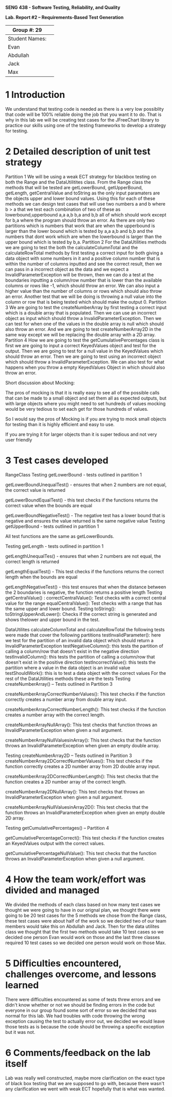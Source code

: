**SENG 438 - Software Testing, Reliability, and Quality**

**Lab. Report \#2 – Requirements-Based Test Generation**

| Group \#: 29      |     |
| -------------- | --- |
| Student Names: |     |
| Evan                |   
| Abdullah            |   
| Jack                |   
| Max                 |  

# 1 Introduction

We understand that testing code is needed as there is a very low possiblity that code will be 100% reliable doing the job that you want it to do. That is why in this lab we will be creating test cases for the JFreeChart library to practice our skills using one of the testing frameworks to develop a strategy for testing.

# 2 Detailed description of unit test strategy
Partition 1
We will be using a weak ECT strategy for blackbox testing on both the Range and the DataUtilitites class. From the Range class the methods that will be tested are getLowerBound, getUpperBound, getLength, getCentralValue and toString as the only input paramaters are the objects upper and lower bound values. Using this for each of these methods we can design test cases that will use two numbers a and  b where b > a that we test each combination of two of these as lowerbound,upperbound a,a a,b b,a and b,b all of which should work except for b,a where the program should throw an error. As there are only two partitions which is numbers that work that are when the upperbound is larger than the lower bound which is tested by a,a a,b and b,b and the numbers that dont work which are when the lowerbound is larger than the upper bound which is tested by b,a.
Partition 2
For the DataUtilities methods we are going to test the both the calculateColumnTotal and the calculateRowTotal methods by first testing a correct input for both giving a data object with some numbers in it and a positive column number that is within the number of columns inputted and see the correct result, then we can pass in a incorrect object as the data and we expect a InvalidParameterException will be thrown, then we can do a test at the boundaries inputting a column/row number that is lower than the available columns or rows like -1, which should throw an error. We can also input a higher value than the number of columns or rows which should also throw an error. Another test that we will be doing is throwing a null value into the column or row that is being tested which should make the output 0. 
Partition 3
We are going to test the createNumberArray by first testing a correct input which is a double array that is populated. Then we can use an incorrect object as input which should throw a InvalidParameterException. Then we can test for when one of the values in the double array is null which should also throw an error. 
And we are going to test createNumberArray2D in the same way except we will be replacing the double array with a 2D array.
Partition 4
How we are going to test the getCumulativePercentages class is first we are going to input a correct KeyedValues object and test for the output. Then we are going to test for a null value in the KeyedValues which should throw an error. Then we are going to test using an incorrect object which should throw a InvalidParameterException. We can also test for what happens when you throw a empty KeyedValues Object in which should also throw an error. 


Short discussion about Mocking:

The pros of mocking is that it is really easy to see all of the possible calls that can be made to a small object and set them all as expected outputs, but with large objects where you might need to set hundreds of values mocking would be very tedious to set each get for those hundreds of values. 

So I would say the pros of Mocking is if you are trying to mock small objects for testing than it is highly efficient and easy to use.

If you are trying it for larger objects than it is super tedious and not very user friendly


# 3 Test cases developed
RangeClass
Testing getLowerBound - tests outlined in partition 1

getLowerBoundUnequalTest() -  ensures that when 2 numbers are not equal, the correct value is returned

getLowerBoundEqualTest() -  this test checks if the functions returns the correct value when the bounds are equal

getLowerBoundNegativeTest() - The negative test has a lower bound that is negative and ensures the value returned is the same negative value
Testing getUpperBound - tests outlined in partition 1

All test functions are the same as getLowerBounds.

Testing getLength - tests outlined in partition 1

getLengthUnequalTes() - ensures that when 2 numbers are not equal, the correct length is returned

getLengthEqualTest() - This test checks if the functions returns the correct length when the bounds are equal


getLengthNegativeTest() - this test ensures that when the distance between the 2 boundaries is negative, the function returns a positive length
Testing getCentralValue() :
correctCentralValue(): Test checks with a correct central value for the range
equalCentralValue(): Test checks with a range that has the same upper and lower bound.
Testing toString():
toStringUpperAndLower(): Checks if the correct string is generated and shows thelower and upper bound in the test.

DataUtilites
calculateColumnTotal and calculateRowTotal the following tests were made that cover the following partitions
testInvalidParameter(): here we test for the partition of an invalid data object which should return a InvalidParameterException
testNegativeColumn(): this tests the partition of calling a column/row that doesn't exist in the negative direction
testInvalidColumn(): this tests the partition of calling a column/row that doesn't exist in the positive direction
testIncorrectValue(): this tests the partition where a value in the data object is an invalid value
testShouldWork(): this is to test a data object with the correct values
For the rest of the DataUtilities methods these are the tests
Testing createNumberArray() – Tests outlined in Partition 3

createNumberArrayCorrectNumberValues(): This test checks if the function correctly creates a number array from double array input. 

createNumberArrayCorrectNumberLength(): This test checks if the function creates a number array with the correct length.

createNumberArrayNullArray(): This test checks that function throws an InvalidParameterException when given a null argument.

createNumberArrayNullValuesinArray(): This test checks that the function throws an InvalidParameterException when given an empty double array.


Testing createNumberArray2D – Tests outlined in Partition 3 
createNumberArray2DCorrectNumberValues(): This test checks if the function correctly creates a 2D number array from 2D double array input.

createNumberArray2DCorrectNumberLength(): This test checks that the function creates a 2D number array of the correct length.

createNumberArray2DNullArray(): This test checks that throws an InvalidParameterException when given a null argument.

createNumberArrayNullValuesinArray2D(): This test checks that the function throws an InvalidParameterException when given an empty double 2D array.

Testing getCumulativePercentages() – Partition 4

getCumulativePercentageCorrect(): This test checks if the function creates an KeyedValues output with the correct values.

getCumulativePercentageNullValue(): This test checks that the function throws an InvalidParameterException when given a null argument.

# 4 How the team work/effort was divided and managed
We divided the methods of each class based on how many test cases we thought we were going to have in our orignal plan, we thought there were going to be 20 test cases for the 5 methods we chose from the Range class, these test cases were about half of the work so we decided two of our team members would take this on Abdullah and Jack. Then for the data utilites class we thought that the first two methods would take 10 test cases so we decided one person Evan would work on those and the last three classes required 10 test cases so we decided one person would work on those Max.

# 5 Difficulties encountered, challenges overcome, and lessons learned

There were difficulties encountered as some of tests threw errors and we didn't know whether or not we should be finding errors in the code but everyone in our group found some sort of error so we decided that was normal for this lab. We had troubles with code throwing the wrong exception causing the test to actually error out, we decided we would leave those tests as is because the code should be throwing a specific exception but it was not.

# 6 Comments/feedback on the lab itself

Lab was really well constructed, maybe more clarification on the exact type of black box testing that we are supposed to go with, because there wasn't any clarification we went with weak ECT hopefully that is what was wanted.
